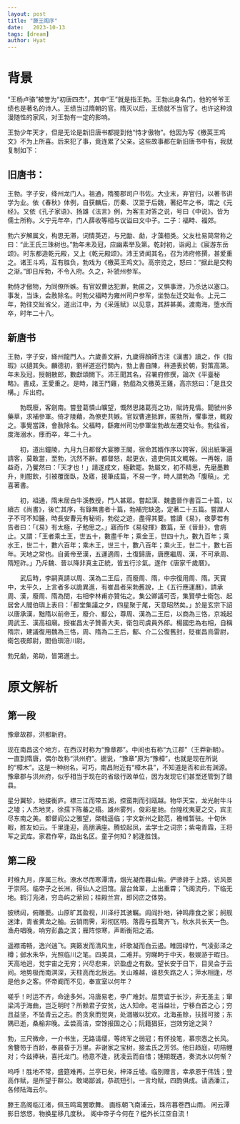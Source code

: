 ```yaml
---
layout: post
title: "滕王阁序"
date:   2023-10-13
tags: [dream]
author: Hyat
---
```


# 背景

“王杨卢骆”被誉为“初唐四杰”，其中“王”就是指王勃。王勃出身名门，他的爷爷王绩也是著名的诗人。王绩当过隋朝的官。隋灭以后，王绩就不当官了。也许这种浪漫随性的家风，对王勃有一定的影响。

王勃少年天才，但是无论是新旧唐书都提到他“恃才傲物”。他因为写《檄英王鸡文》不为上所喜。后来犯了事，竟连累了父亲。这些故事都在新旧唐书中有，我就复制如下：

## 旧唐书：

王勃。字子安，绛州龙门人。祖通，隋蜀郡司户书佐。大业末，弃官归，以著书讲学为业。依《春秋》体例，自获麟后，历秦、汉至于后魏，著纪年之书，谓之《元经》。又依《孔子家语》、扬雄《法言》例，为客主对答之说，号曰《中说》。皆为儒士所称。义宁元年卒，门人薛收等相与议谥曰文中子。二子：福畤、福郊。

勃六岁解属文，构思无滞，词情英迈，与兄勔、勮，才藻相类。父友杜易简常称之曰：“此王氏三珠树也。”勃年未及冠，应幽素举及第。乾封初，诣阙上《宸游东岳颂》。时东都造乾元殿，又上《乾元殿颂》。沛王贤闻其名，召为沛府修撰，甚爱重之。诸王斗鸡，互有胜负，勃戏为《檄英王鸡文》。高宗览之，怒曰：“据此是交构之渐。”即日斥勃，不令入府。久之，补虢州参军。

勃恃才傲物，为同僚所嫉。有官奴曹达犯罪，勃匿之，又惧事泄，乃杀达以塞口。事发，当诛，会赦除名。时勃父福畤为雍州司户参军，坐勃左迁交趾令。上元二年，勃往交趾省父，道出江中，为《采莲赋》以见意，其辞甚美。渡南海，堕水而卒，时年二十八。 

## 新唐书

王勃，字子安，絳州龍門人。六歲善文辭，九歲得顏師古注《漢書》讀之，作《指瑕》以擿其失。麟德初，劉祥道巡行關內，勃上書自陳，祥道表於朝，對策高第。年未及冠，授朝散郎，數獻頌闕下。沛王聞其名，召署府修撰，論次《平臺秘略》。書成，王愛重之。是時，諸王鬥雞，勃戲為文檄英王雞，高宗怒曰：「是且交構。」斥出府。

　　勃既廢，客劍南。嘗登葛憒山曠望，慨然思諸葛亮之功，賦詩見情。聞虢州多藥草，求補參軍。倚才陵藉，為僚吏共嫉。官奴曹達抵罪，匿勃所，懼事泄，輒殺之。事覺當誅，會赦除名。父福畤，繇雍州司功參軍坐勃故左遷交址令。勃往省，度海溺水，痵而卒，年二十九。

　　初，道出鐘陵，九月九日都督大宴滕王閣，宿命其婿作序以誇客，因出紙筆遍請客，莫敢當，至勃，沆然不辭。都督怒，起更衣，遣吏伺其文輒報。一再報，語益奇，乃矍然曰：「天才也！」請遂成文，極歡罷。勃屬文，初不精思，先磨墨數升，則酣飲，引被覆面臥，及寤，援筆成篇，不易一字，時人謂勃為「腹稿」。尤喜著書。

　　初，祖通，隋末居白牛溪教授，門人甚眾。嘗起漢、魏盡晉作書百二十篇，以續古《尚書》，後亡其序，有錄無書者十篇，勃補完缺逸，定著二十五篇。嘗謂人子不可不知醫，時長安曹元有秘術，勃從之遊，盡得其要。嘗讀《易》，夜夢若有告者曰：「《易》有太極，子勉思之。」寤而作《易發揮》數篇，至《晉卦》，會病止。又謂：「王者乘土王，世五十，數盡千年；乘金王，世四十九，數九百年；乘水王，世二十，數六百年；乘木王，世三十，數八百年；乘火王，世二十，數七百年。天地之常也。自黃帝至漢，五運適周，土復歸唐，唐應繼周、漢，不可承周、隋短祚。」乃斥魏、晉以降非真主正統，皆五行沴氣。遂作《唐家千歲曆》。

　　武后時，李嗣真請以周、漢為二王后，而廢周、隋，中宗復用周、隋。天寶中，太平久，上言者多以詭異進，有崔昌者采勃舊說，上《五行應運曆》，請承周、漢，廢周、隋為閏，右相李林甫亦贊佑之。集公卿議可否，集賢學士衛包、起居舍人閻伯璵上表曰：「都堂集議之夕，四星聚于尾，天意昭然矣。」於是玄宗下詔以唐承漢，黜隋以前帝王，廢介、酅公，尊周、漢為二王后，以商為三恪，京城起周武王、漢高祖廟。授崔昌太子贊善大夫，衛包司虞員外郎。楊國忠為右相，自稱隋宗，建議復用魏為三恪，周、隋為二王后，酅、介二公復舊封，貶崔昌烏雷尉，衛包夜郎尉，閻伯璵涪川尉。

勃兄勮，弟助，皆第進士。 



# 原文解析

## 第一段

豫章故郡，洪都新府。

现在南昌这个地方，在西汉时称为“豫章郡”。中间也有称“九江郡”（王莽新朝）。一直到隋唐，偶尔改称“洪州府”。据说，“豫章”原为“豫樟”，也就是现在所说的“樟木”。这是一种树名。可巧，南昌附近有“樟木县”，不知道是否和此有渊源。豫章郡与洪州府，似乎相当于现在的省级行政单位，因为发现它们甚至还管到了赣县。



星分翼轸，地接衡庐。襟三江而带五湖，控蛮荆而引瓯越。物华天宝，龙光射牛斗之墟；人杰地灵，徐孺下陈蕃之榻。雄州雾列，俊彩星驰。台隍枕夷夏之交，宾主尽东南之美。都督阎公之雅望，棨戟遥临；宇文新州之懿范，襜帷暂驻。十旬休暇，胜友如云。千里逢迎，高朋满座。腾蛟起凤，孟学士之词宗；紫电青霜，王将军之武库。家君作宰，路出名区。童子何知？躬逢胜饯。



## 第二段


时维九月，序属三秋。潦水尽而寒潭清，烟光凝而暮山紫。俨骖𬴂于上路，访风景于崇阿。临帝子之长洲，得仙人之旧馆。层台耸翠，上出重霄；飞阁流丹，下临无地。鹤汀凫渚，穷岛屿之萦回；桂殿兰宫，即冈峦之体势。

披绣闼，俯雕甍。山原旷其盈视，川泽纡其骇瞩。闾阎扑地，钟鸣鼎食之家；舸舰迷津，青雀黄龙之舳。云销雨霁，彩彻区明。落霞与孤鹜齐飞，秋水共长天一色。渔舟唱晚，响穷彭蠡之滨；雁阵惊寒，声断衡阳之浦。

遥襟甫畅，逸兴遄飞。爽籁发而清风生，纤歌凝而白云遏。睢园绿竹，气凌彭泽之樽；邺水朱华，光照临川之笔。四美具，二难并。穷睇眄于中天，极娱游于暇日。天高地迥，觉宇宙之无穷；兴尽悲来，识盈虚之有数。望长安于日下，目吴会于云间。地势极而南溟深，天柱高而北辰远。关山难越，谁悲失路之人；萍水相逢，尽是他乡之客。怀帝阍而不见，奉宣室以何年？

嗟乎！时运不齐，命途多舛。冯唐易老，李广难封。屈贾谊于长沙，非无圣主；窜梁鸿于海曲，岂乏明时？所赖君子安贫，达人知命。老当益壮，宁移白首之心；穷且益坚，不坠青云之志。酌贪泉而觉爽，处涸辙以犹欢。北海虽赊，扶摇可接；东隅已逝，桑榆非晚。孟尝高洁，空馀报国之心；阮籍猖狂，岂效穷途之哭？

勃，三尺微命，一介书生，无路请缨，等终军之弱冠；有怀投笔，慕宗悫之长风。舍簪笏于百龄，奉晨昏于万里。非谢家之宝树，接孟氏之芳邻。他日趋庭，叨陪鲤对；今兹捧袂，喜托龙门。杨意不逢，抚凌云而自惜；锺期既遇，奏流水以何惭？

呜呼！胜地不常，盛筵难再。兰亭已矣，梓泽丘墟。临别赠言，幸承恩于伟饯；登高作赋，是所望于群公。敢竭鄙诚，恭疏短引。一言均赋，四韵俱成。请洒潘江，各倾陆海云尔。

滕王高阁临江渚，佩玉鸣鸾罢歌舞。
画栋朝飞南浦云，珠帘暮卷西山雨。
闲云潭影日悠悠，物换星移几度秋。
阁中帝子今何在？槛外长江空自流！